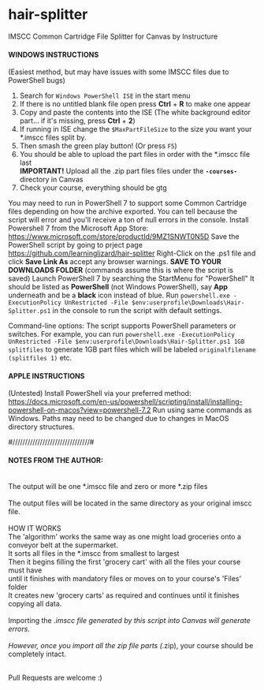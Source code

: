 # hair-splitter
IMSCC Common Cartridge File Splitter for Canvas by Instructure

#### WINDOWS INSTRUCTIONS

(Easiest method, but may have issues with some IMSCC files due to PowerShell bugs)
1.  Search for `Windows PowerShell ISE` in the start menu
2.  If there is no untitled blank file open press **Ctrl** + **R** to make one appear
3.  Copy and paste the contents into the ISE
       (The white background editor part... if it's missing, press **Ctrl** + **2**)
4.  If running in ISE change the `$MaxPartFileSize` to the size you want your *.imscc files split by.
5.  Then smash the green play button! (Or press `F5`)
6.  You should be able to upload the part files in order with the *.imscc file last<br>
       **IMPORTANT!**  Upload all the .zip part files files under the **`-courses-`** directory in Canvas
7.  Check your course, everything should be gtg

You may need to run in PowerShell 7 to support some Common Cartridge files depending on how the archive exported.
You can tell because the script will error and you'll receive a ton of null errors in the console.
Install Powershell 7 from the Microsoft App Store: https://www.microsoft.com/store/productId/9MZ1SNWT0N5D
Save the PowerShell script by going to prject page https://github.com/learninglizard/hair-splitter
Right-Click on the .ps1 file and click **Save Link As** accept any browser warnings.
**SAVE TO YOUR DOWNLOADS FOLDER** (commands assume this is where the script is saved)
Launch PowerShell 7 by searching the StartMenu for "PowerShell"
It should be listed as **PowerShell** (not Windows PowerShell), say **App** underneath and be a **black** icon instead of blue.
Run `powershell.exe -ExecutionPolicy UnRestricted -File $env:userprofile\Downloads\Hair-Splitter.ps1` in the console to run the script with default settings.

Command-line options:
The script supports PowerShell parameters or switches.
For example, you can run `powershell.exe -ExecutionPolicy UnRestricted -File $env:userprofile\Downloads\Hair-Splitter.ps1 1GB splitfiles`
to generate 1GB part files which will be labeled `originalfilename (splitfiles 1)` etc.

#### APPLE INSTRUCTIONS
(Untested)
Install PowerShell via your preferred method:  https://docs.microsoft.com/en-us/powershell/scripting/install/installing-powershell-on-macos?view=powershell-7.2
Run using same commands as Windows.  Paths may need to be changed due to changes in MacOS directory structures.


#///////////////////////////////#<br>
#### NOTES FROM THE AUTHOR:<br><br>
The output will be one *.imscc file and zero or more *.zip files<br><br>
The output files will be located in the same directory as your original imscc file.<br><br>
HOW IT WORKS<br>
The 'algorithm' works the same way as one might load groceries onto a conveyor belt at the supermarket.<br>
It sorts all files in the *.imscc from smallest to largest<br>
Then it begins filling the first 'grocery cart' with all the files your course must have<br>
until it finishes with mandatory files or moves on to your course's 'Files' folder<br>
It creates new 'grocery carts' as required and continues until it finishes copying all data.<br><br>
Importing the *.imscc file generated by this script into Canvas will generate errors.<br><br>
However, once you import all the zip file parts (*.zip), your course should be completely intact.<br><br>

Pull Requests are welcome :)
